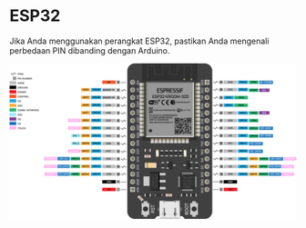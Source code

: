 # ESP32

Jika Anda menggunakan perangkat ESP32, pastikan Anda mengenali perbedaan PIN dibanding dengan Arduino.

![](res/esp32-diagram.png)
